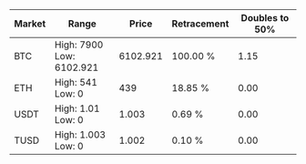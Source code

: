 | Market | Range | Price| Retracement | Doubles to 50% |
| --- | --- | --- | --- | --- |
| BTC | High: 7900<br />Low: 6102.921 | 6102.921 | 100.00 % | 1.15 |
| ETH | High: 541<br />Low: 0 | 439 | 18.85 % | 0.00 |
| USDT | High: 1.01<br />Low: 0 | 1.003 | 0.69 % | 0.00 |
| TUSD | High: 1.003<br />Low: 0 | 1.002 | 0.10 % | 0.00 |
